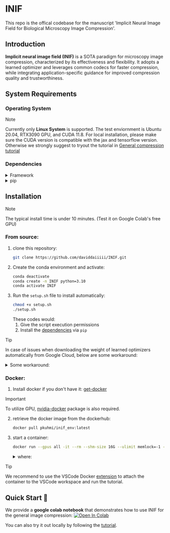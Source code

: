 # INIF
This repo is the offical codebase for the manuscript 'Implicit Neural Image Field for Biological Microscopy Image Compression'.

## Introduction
**Implicit neural image field (INIF)** is a SOTA paradigm for microscopy image compression, characterized by its effectiveness and flexibility. It adopts a learned optimizer and leverages common codecs for faster compression, while integrating application-specific guidance for improved compression quality and trustworthiness.
## System Requirements

### Operating System
> [!NOTE] 
> Currently only **Linux System** is supported.
> The test enviornment is Ubuntu 20.04, RTX3090 GPU, and CUDA 11.8. For local installation, please make sure the CUDA version is compatible with the jax and tensorflow version. Otherwise we strongly suggest to tryout the tutorial in [General compression tutorial](./compression_tutorial.ipynb)
### Dependencies

<details>
<summary>Framework</summary>

- jax==0.4.26[cuda12_pip]
- tensorflow==2.8.4 (Nvidia-GPU version)

</details>

<details>
<summary>pip</summary>

- dm-haiku==0.0.13.dev0 (Nvidia-GPU version)
- optax==0.2.2 
- ipywidgets==8.1.2
- tifffile==2024.2.12
- opencv-python==4.9.0.80
- matplotlib==3.8.4
- pandas==2.2.1
- learned-optimization==0.0.1 (lopt)

</details>

## Installation
> [!NOTE] 
> The typical install time is under 10 minutes. (Test it on Google Colab's free GPU)
### From source:
   1. clone this repository:
      ```bash
      git clone https://github.com/daviddaiiiii/INIF.git
      ```
   2. Create the conda environment and activate:
      ```bash
      conda deactivate
      conda create -n INIF python=3.10
      conda activate INIF
      ```
   3. Run the `setup.sh` file to install automatically: 
      ```bash
      chmod +x setup.sh
      ./setup.sh
      ```
      These codes would:
         1. Give the script execution permissions
         2. Install the [dependencies](#dependencies) via `pip`

> [!TIP] 
> In case of issues when downloading the weight of learned optimizers automatically from Google Cloud, below are some workaround:
<details>
<summary>Some workaround:</summary>

   1. We provide the default weight and continue trained weight in '../INIF/Learned_optimizer_weight'
   2. go to '../anaconda3/envs/INIF/lib/pythonX.XX/site-packages/learned_optimization/research/general_lopt/pretrained_optimizers.py'

      > :bulb: 
      > `ctrl`+`click` on 'from learned_optimization.research.general_lopt import pretrained_optimizers' to jump to the file

   3. replace the path in line143 to '../INIF/Learned_optimizer_weight
      ```bash
      _pretrain_no_config_root = 'gs://gresearch/learned_optimization/pretrained_lopts/no_config/'
      ```

</details>

### Docker:

1. Install docker if you don't have it: [get-docker](https://docs.docker.com/get-docker/)
> [!IMPORTANT]  
> To utilize GPU, [nvidia-docker](https://docs.nvidia.com/datacenter/cloud-native/container-toolkit/latest/install-guide.html#installing-with-apt) package is also required.


2. retrieve the docker image from the dockerhub:
   ```bash
   docker pull pkuhmi/inif_env:latest
   ```
3. start a container:
   ```bash
   docker run --gpus all -it --rm --shm-size 16G --ulimit memlock=-1 -v ./INIF:/INIF/ --name inif pkuhmi/inif_env:latest
   ```

   <details>

   <summary>where:</summary>

   - `--gpus`: use the gpu
   - `-it`: interact with the container
   - `--rm`: remove the container after exit
   - `--shm-size`: set the shared memory size to avoid memory issues
   - `--ulimit memlock=-1`: remove mem lock limit
   - `-v`: mount the current directory to the container
   - `--name`: name the container
   
   </details>

> [!TIP] 
> We recommend to use the VSCode Docker [extension](https://marketplace.visualstudio.com/items?itemName=ms-azuretools.vscode-docker) to attach the container to the VSCode workspace and run the tutorial.

## Quick Start :rocket:
We provide a **google colab notebook** that demonstrates how to use INIF for the general image compression: [![Open In Colab](https://colab.research.google.com/assets/colab-badge.svg)](https://colab.research.google.com/github/daviddaiiiii/INIF/blob/main/compression_tutorial.ipynb)

You can also try it out locally by following the [tutorial](./compression_tutorial.ipynb).